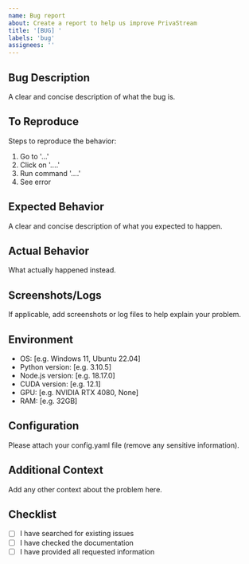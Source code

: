 ```yaml
---
name: Bug report
about: Create a report to help us improve PrivaStream
title: '[BUG] '
labels: 'bug'
assignees: ''
---
```


## Bug Description
A clear and concise description of what the bug is.

## To Reproduce
Steps to reproduce the behavior:
1. Go to '...'
2. Click on '....'
3. Run command '....'
4. See error

## Expected Behavior
A clear and concise description of what you expected to happen.

## Actual Behavior
What actually happened instead.

## Screenshots/Logs
If applicable, add screenshots or log files to help explain your problem.

## Environment
- OS: [e.g. Windows 11, Ubuntu 22.04]
- Python version: [e.g. 3.10.5]
- Node.js version: [e.g. 18.17.0]
- CUDA version: [e.g. 12.1]
- GPU: [e.g. NVIDIA RTX 4080, None]
- RAM: [e.g. 32GB]

## Configuration
Please attach your config.yaml file (remove any sensitive information).

## Additional Context
Add any other context about the problem here.

## Checklist
- [ ] I have searched for existing issues
- [ ] I have checked the documentation
- [ ] I have provided all requested information